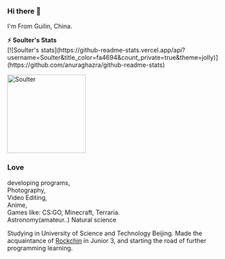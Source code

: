 ### Hi there 👋

<!--
**Soulter/Soulter** is a ✨ _special_ ✨ repository because its `README.md` (this file) appears on your GitHub profile.

Here are some ideas to get you started:

- 🔭 I’m currently working on ...
- 🌱 I’m currently learning ...
- 👯 I’m looking to collaborate on ...
- 🤔 I’m looking for help with ...
- 💬 Ask me about ...
- 📫 How to reach me: ...
- 😄 Pronouns: ...
- ⚡ Fun fact: ...
-->

I'm From Guilin, China.

<summary><b>⚡ Soulter's Stats</b></summary>
[![Soulter's stats](https://github-readme-stats.vercel.app/api?username=Soulter&title_color=fa4694&count_private=true&theme=jolly)](https://github.com/anuraghazra/github-readme-stats)
 
<img height="180em" src="https://github-readme-stats.vercel.app/api/top-langs?username=Soulter&show_icons=true&locale=en&layout=compact&hide_border=true&theme=radical" alt="Soulter" align = "center"/></p>

### Love
developing programs, <br/>
Photography, <br/>
Video Editing, <br/>
Anime, <br/>
Games like: CS:GO, Minecraft, Terraria. <br/>
Astronomy(amateur..) Natural science

Studying in University of Science and Technology Beijing.
Made the acquaintance of [Rockchin](https://github.com/RockchinQ) in Junior 3, and starting the road of further programming learning.

